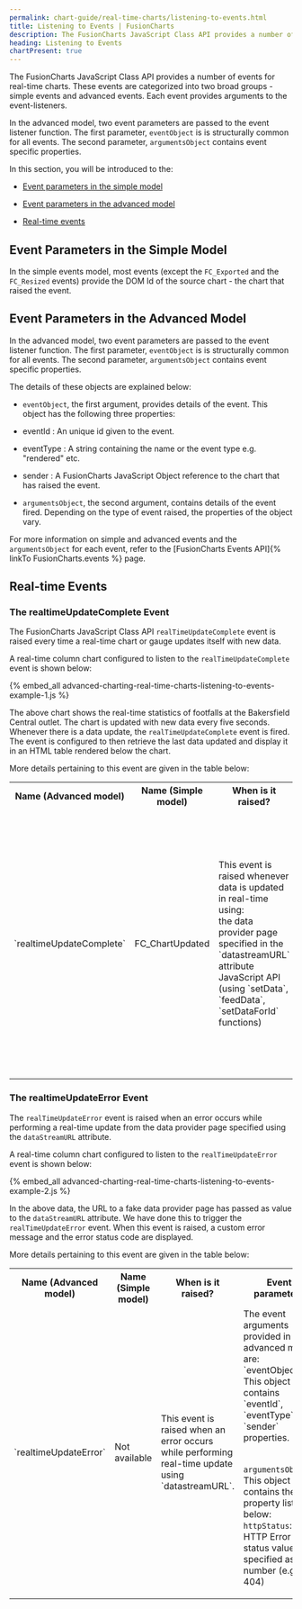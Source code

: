 ```yaml
---
permalink: chart-guide/real-time-charts/listening-to-events.html
title: Listening to Events | FusionCharts
description: The FusionCharts JavaScript Class API provides a number of events for real-time charts.
heading: Listening to Events
chartPresent: true
---
```


The FusionCharts JavaScript Class API provides a number of events for real-time charts. These events are categorized into two broad groups - simple events and advanced events. Each event provides arguments to the event-listeners.

In the advanced model, two event parameters are passed to the event listener function. The first parameter, `eventObject` is is structurally common for all events. The second parameter, `argumentsObject` contains event specific properties.

In this section, you will be introduced to the:

* <a href="/chart-guide/real-time-charts/listening-to-events#event-parameters-in-the-simple-model" class="smoth-scroll">Event parameters in the simple model</a>

* <a href="/chart-guide/real-time-charts/listening-to-events#event-parameters-in-the-advanced-model" class="smoth-scroll">Event parameters in the advanced model</a>

* <a href="/chart-guide/real-time-charts/listening-to-events#real-time-events" class="smoth-scroll">Real-time events</a>

## Event Parameters in the Simple Model

In the simple events model, most events (except the `FC_Exported` and the `FC_Resized` events) provide the DOM Id of the source chart - the chart that raised the event.

## Event Parameters in the Advanced Model

In the advanced model, two event parameters are passed to the event listener function. The first parameter, `eventObject` is is structurally common for all events. The second parameter, `argumentsObject` contains event specific properties.

The details of these objects are explained below:

* `eventObject`, the first argument, provides details of the event. This object has the following three properties:

* eventId : An unique id given to the event.

* eventType : A string containing the name or the event type e.g. "rendered" etc.

* sender : A FusionCharts JavaScript Object reference to the chart that has raised the event.

* `argumentsObject`, the second argument, contains details of the event fired.  Depending on the type of event raised, the properties of the object vary.

For more information on simple and advanced events and the `argumentsObject` for each event, refer to the [FusionCharts Events API]{% linkTo FusionCharts.events %} page.

## Real-time Events

### The realtimeUpdateComplete Event

The FusionCharts JavaScript Class API `realTimeUpdateComplete`  event is raised every time a real-time chart or gauge updates itself  with new data.

A real-time column chart configured to listen to the `realTimeUpdateComplete` event is shown below:

{% embed_all advanced-charting-real-time-charts-listening-to-events-example-1.js %}

The above chart shows the real-time statistics of footfalls at the Bakersfield Central outlet. The chart is updated with new data every five seconds. Whenever there is a data update, the `realTimeUpdateComplete` event is fired. The event is configured to then retrieve the last data updated and display it in an HTML table rendered below the chart.





More details pertaining to this event are given in the table below:

<table>
  <tr>
    <th>Name (Advanced model)</th>
    <th>Name (Simple model)</th>
    <th>When is it raised?</th>
    <th>Event parameters</th>
  </tr>
  <tr>
    <td>`realtimeUpdateComplete`</td>
    <td>FC_ChartUpdated
</td>
    <td>This event is raised whenever data is updated in real-time using:
<br/>the data provider page specified in the `datastreamURL` attribute
<br/>JavaScript API (using `setData`, `feedData`, `setDataForId` functions)</td>
    <td>The event argument provided by `FC_ChartUpdated` function (simple event model) is the `DOMId` of the chart raising the event.

The event arguments provided in the advanced model are:
<br/>`eventObject` : This object contains the `eventId`, `eventType`, and `sender` properties.
<br/>
`argumentsObject`: This is passed as a blank object.</td>
  </tr>
</table>


### The realtimeUpdateError Event

The `realTimeUpdateError` event is raised when an error occurs while performing a real-time update from the data provider page specified using the `dataStreamURL` attribute.



A real-time column chart configured to listen to the `realTimeUpdateError` event is shown below:



{% embed_all advanced-charting-real-time-charts-listening-to-events-example-2.js %}













In the above data, the URL to a fake data provider page has passed as value to the `dataStreamURL` attribute. We have done this to trigger the `realTimeUpdateError` event. When this event is raised, a custom error message and the error status code are displayed.

More details pertaining to this event are given in the table below:

<table>
  <tr>
    <th>Name (Advanced model)         </th>
    <th>Name (Simple model)     </th>
    <th>When is it raised?</th>
    <th>Event parameters</th>
  </tr>
  <tr>
    <td>`realtimeUpdateError`</td>
    <td>Not available
</td>
    <td>This event is raised when an error occurs while performing real-time update using `datastreamURL`.</td>
    <td>The event arguments provided in the advanced model are:
<br/>`eventObject` : This object contains `eventId`, `eventType` and `sender` properties.

<br/>`argumentsObject`: This object contains the property listed below:
<br/>`httpStatus`: The HTTP Error status value is specified as a number (e.g., 404)

</td>
  </tr>
</table>
